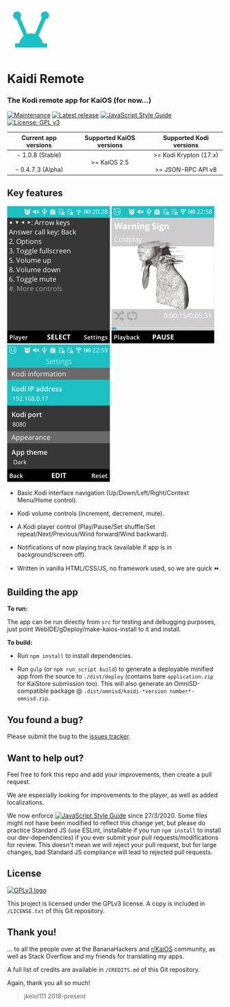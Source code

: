 ![kaidi-beta-logo](/docs/icons/kaidi_112.png)

# Kaidi Remote

### The Kodi remote app for KaiOS (for now...)

[![Maintenance](https://img.shields.io/badge/Maintained%3F-yes-green.svg)](https://github.com/jkelol111/kaidi/graphs/commit-activity)
[![Latest release](https://img.shields.io/github/v/tag/jkelol111/kaidi?color=orange&label=latest%20release)](https://github.com/jkelol111/kaidi/releases)
[![JavaScript Style Guide](https://img.shields.io/badge/code_style-standard-yellow.svg)](https://standardjs.com)
[![License: GPL v3](https://img.shields.io/badge/License-GPLv3-blue.svg)](https://www.gnu.org/licenses/gpl-3.0)

|           Current app versions          | Supported KaiOS versions |              Supported Kodi versions             |
|:---------------------------------------:|:------------------------:|:------------------------------------------------:|
| - 1.0.8 (Stable)<br><br>- 0.4.7.3 (Alpha) |       >= KaiOS 2.5       | >= Kodi Krypton (17.x)<br><br>>= JSON-RPC API v8 |

## Key features

![kaidi-home-screen](/docs/screenshots/kaidi-home-screen.png)
![kaidi-player-screen](/docs/screenshots/kaidi-playing-screen.png)
![kaidi-settings-screen](/docs/screenshots/kaidi-settings-screen.png)

- Basic Kodi interface navigation (Up/Down/Left/Right/Context Menu/Home control).

- Kodi volume controls (increment, decrement, mute).

- A Kodi player control (Play/Pause/Set shuffle/Set repeat/Next/Previous/Wind forward/Wind backward).

- Notifications of now playing track (available if app is in background/screen off).

- Written in vanilla HTML/CSS/JS, no framework used, so we are quick ⏩.

## Building the app

**To run:**

The app can be run directly from `src` for testing and debugging purposes, just point WebIDE/gDeploy/make-kaios-install to it and install.

**To build:**

- Run `npm install` to install dependencies.

- Run `gulp` (or `npm run_script build`) to generate a deployable minified app from the source to `./dist/deploy` (contains bare `application.zip` for KaiStore submission too). This will also generate an OmniSD-compatible package @ `.dist/omnisd/kaidi-*version number*-omnisd.zip`.

## You found a bug?

Please submit the bug to the [issues tracker](https://github.com/jkelol111/kaidi/issues).

## Want to help out?

Feel free to fork this repo and add your improvements, then create a pull request.

We are especially looking for improvements to the player, as well as added localizations.

We now enforce [![JavaScript Style Guide](https://cdn.rawgit.com/standard/standard/master/badge.svg)](https://github.com/standard/standard) since 27/3/2020. Some files might not have been modified to reflect this change yet, but please do practice Standard JS (use ESLint, installable if you run `npm install` to install our dev-dependencies) if you ever submit your pull requests/modifications for review. This doesn't mean we will reject your pull request, but for large changes, bad Standard JS compliance will lead to rejected pull requests.

## License

[![GPLv3 logo](https://www.gnu.org/graphics/gplv3-127x51.png)](https://www.gnu.org/licenses/gpl-3.0.html)

This project is licensed under the GPLv3 license. A copy is included in `/LICENSE.txt` of this Git repository.

## Thank you!

... to all the people over at the BananaHackers and [r/KaiOS](https://reddit.com/r/kaios) community, as well as Stack Overflow and my friends for translating my apps.

A full list of credits are available in `/CREDITS.md` of this Git repository.

Again, thank you all so much!

> jkelol111 2018-present